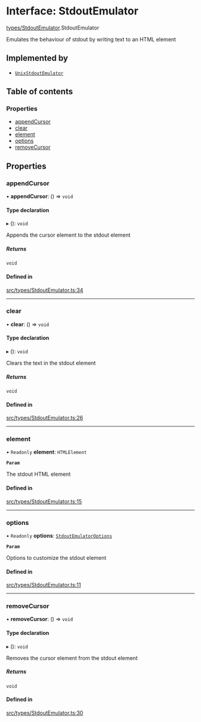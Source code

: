 # Interface: StdoutEmulator

[types/StdoutEmulator](../wiki/types.StdoutEmulator).StdoutEmulator

Emulates the behaviour of stdout by writing text to an HTML element

## Implemented by

- [`UnixStdoutEmulator`](../wiki/core.UnixStdoutEmulator.UnixStdoutEmulator)

## Table of contents

### Properties

- [appendCursor](../wiki/types.StdoutEmulator.StdoutEmulator#appendcursor)
- [clear](../wiki/types.StdoutEmulator.StdoutEmulator#clear)
- [element](../wiki/types.StdoutEmulator.StdoutEmulator#element)
- [options](../wiki/types.StdoutEmulator.StdoutEmulator#options)
- [removeCursor](../wiki/types.StdoutEmulator.StdoutEmulator#removecursor)

## Properties

### appendCursor

• **appendCursor**: () => `void`

#### Type declaration

▸ (): `void`

Appends the cursor element to the stdout element

##### Returns

`void`

#### Defined in

[src/types/StdoutEmulator.ts:34](https://github.com/LucEnden/unix-terminal-emulator/blob/604a97a/src/types/StdoutEmulator.ts#L34)

___

### clear

• **clear**: () => `void`

#### Type declaration

▸ (): `void`

Clears the text in the stdout element

##### Returns

`void`

#### Defined in

[src/types/StdoutEmulator.ts:26](https://github.com/LucEnden/unix-terminal-emulator/blob/604a97a/src/types/StdoutEmulator.ts#L26)

___

### element

• `Readonly` **element**: `HTMLElement`

**`Param`**

The stdout HTML element

#### Defined in

[src/types/StdoutEmulator.ts:15](https://github.com/LucEnden/unix-terminal-emulator/blob/604a97a/src/types/StdoutEmulator.ts#L15)

___

### options

• `Readonly` **options**: [`StdoutEmulatorOptions`](../wiki/types.StdoutEmulatorOptions.StdoutEmulatorOptions)

**`Param`**

Options to customize the stdout element

#### Defined in

[src/types/StdoutEmulator.ts:11](https://github.com/LucEnden/unix-terminal-emulator/blob/604a97a/src/types/StdoutEmulator.ts#L11)

___

### removeCursor

• **removeCursor**: () => `void`

#### Type declaration

▸ (): `void`

Removes the cursor element from the stdout element

##### Returns

`void`

#### Defined in

[src/types/StdoutEmulator.ts:30](https://github.com/LucEnden/unix-terminal-emulator/blob/604a97a/src/types/StdoutEmulator.ts#L30)
